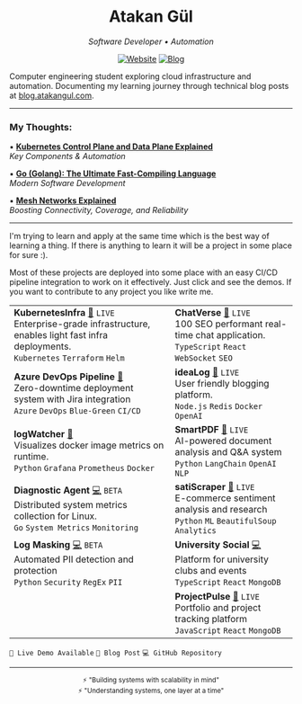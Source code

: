 <div align="center">
  <h1>Atakan Gül</h1>
  <p><em>Software Developer • Automation</em></p>

  [![Website](https://img.shields.io/badge/Website-atakangul.com-blue?style=flat-square&logo=google-chrome)](https://www.atakangul.com)
  [![Blog](https://img.shields.io/badge/Blog-blog.atakangul.com-orange?style=flat-square&logo=rss)](https://blog.atakangul.com)
</div>

Computer engineering student exploring cloud infrastructure and automation. Documenting my learning journey through technical blog posts at [blog.atakangul.com](https://blog.atakangul.com).

---


### My Thoughts:

▪️ [**Kubernetes Control Plane and Data Plane Explained**](https://atakangul.com/blogs/kubernetes-control-data-plane)  
   _Key Components & Automation_

▪️ [**Go (Golang): The Ultimate Fast-Compiling Language**](https://atakangul.com/blogs/go-golang-fast-compilation)  
   _Modern Software Development_

▪️ [**Mesh Networks Explained**](https://atakangul.com/blogs/mesh-networks-boost-connectivity-reliability)  
   _Boosting Connectivity, Coverage, and Reliability_

---
I'm trying to learn and apply at the same time which is the best way of learning a thing. If there is anything to learn it will be a project in some place for sure :).

Most of these projects are deployed into some place with an easy CI/CD pipeline integration to work on it effectively. Just click and see the demos. If you want to contribute to any project you like write me.

| | |
|---------------------------|-------------------|
| **KubernetesInfra** [🔗](https://kubernetes-infra.atakangul.com/) `LIVE`<br>Enterprise-grade infrastructure, enables light fast infra deployments.<br>`Kubernetes` `Terraform` `Helm` | **ChatVerse** [🔗](https://chat.atakangul.com/) `LIVE`<br>100 SEO performant real-time chat application.<br>`TypeScript` `React` `WebSocket` `SEO` |
| **Azure DevOps Pipeline** [📝](https://atakangul.com/blogs/nevotek-internship-ci-cd-experience)<br>Zero-downtime deployment system with Jira integration<br>`Azure` `DevOps` `Blue-Green` `CI/CD` | **ideaLog** [🔗](https://atakangul.com) `LIVE`<br>User friendly blogging platform.<br>`Node.js` `Redis` `Docker` `OpenAI` |
| **logWatcher** [📝](https://atakangul.com/blogs/logwatcher-simplifying-docker-image-monitoring)<br>Visualizes docker image metrics on runtime.<br>`Python` `Grafana` `Prometheus` `Docker` | **SmartPDF** [🔗](https://smartpdf.onrender.com/) `LIVE`<br>AI-powered document analysis and Q&A system<br>`Python` `LangChain` `OpenAI` `NLP` |
| **Diagnostic Agent** [💻](https://github.com/AtakanG7/linux-diagnostic-agent) `BETA`<br>Distributed system metrics collection for Linux.<br>`Go` `System Metrics` `Monitoring` | **satiScraper** [🔗](https://satiscraper.onrender.com/) `LIVE`<br>E-commerce sentiment analysis and research<br>`Python` `ML` `BeautifulSoup` `Analytics` |
| **Log Masking** [💻](https://github.com/AtakanG7/enhanced-log-masking) `BETA`<br>Automated PII detection and protection<br>`Python` `Security` `RegEx` `PII` | **University Social** [💻](https://github.com/AtakanG7/bilgililerpaylasiyor)<br>Platform for university clubs and events<br>`TypeScript` `React` `MongoDB` |
| | **ProjectPulse** [🔗](https://sprojects.live/) `LIVE`<br>Portfolio and project tracking platform<br>`JavaScript` `React` `MongoDB` |

`🔗 Live Demo Available` `📝 Blog Post` `💻 GitHub Repository`

---

<div align="center">
  <sub>⚡ "Building systems with scalability in mind" </sub>
</div>

<div align="center">
  <sub>⚡ "Understanding systems, one layer at a time"</sub>
</div>

